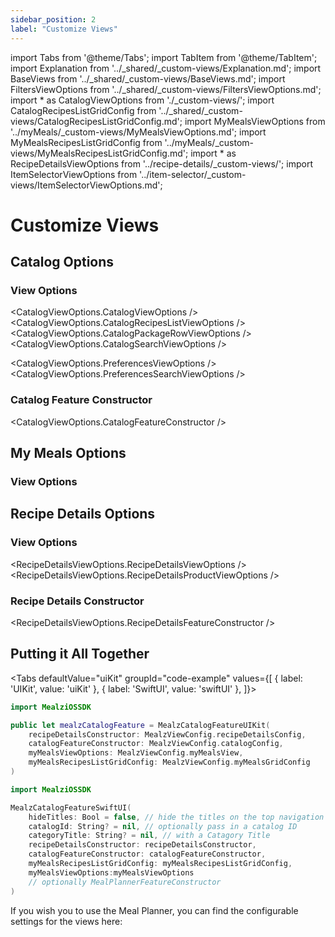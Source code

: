 ```yaml
---
sidebar_position: 2
label: "Customize Views"
---
```


import Tabs from '@theme/Tabs';
import TabItem from '@theme/TabItem';
import Explanation from '../_shared/_custom-views/Explanation.md';
import BaseViews from '../_shared/_custom-views/BaseViews.md';
import FiltersViewOptions from '../_shared/_custom-views/FiltersViewOptions.md';
import * as CatalogViewOptions from './_custom-views/';
import CatalogRecipesListGridConfig from '../_shared/_custom-views/CatalogRecipesListGridConfig.md';
import MyMealsViewOptions from '../myMeals/_custom-views/MyMealsViewOptions.md';
import MyMealsRecipesListGridConfig from '../myMeals/_custom-views/MyMealsRecipesListGridConfig.md';
import * as RecipeDetailsViewOptions from '../recipe-details/_custom-views/';
import ItemSelectorViewOptions from '../item-selector/_custom-views/ItemSelectorViewOptions.md';

# Customize Views

<Explanation />
<BaseViews />

## Catalog Options

### View Options

<CatalogViewOptions.CatalogViewOptions />
<CatalogViewOptions.CatalogRecipesListViewOptions />
<CatalogViewOptions.CatalogPackageRowViewOptions />
<CatalogViewOptions.CatalogSearchViewOptions />

<CatalogViewOptions.PreferencesViewOptions />
<CatalogViewOptions.PreferencesSearchViewOptions />

<FiltersViewOptions />
<CatalogRecipesListGridConfig />

### Catalog Feature Constructor

<CatalogViewOptions.CatalogFeatureConstructor />

## My Meals Options

### View Options

<MyMealsViewOptions />
<MyMealsRecipesListGridConfig />

## Recipe Details Options

### View Options

<RecipeDetailsViewOptions.RecipeDetailsViewOptions />
<RecipeDetailsViewOptions.RecipeDetailsProductViewOptions />
<ItemSelectorViewOptions />

### Recipe Details Constructor

<RecipeDetailsViewOptions.RecipeDetailsFeatureConstructor />

## Putting it All Together

<Tabs
defaultValue="uiKit"
groupId="code-example"
values={[
{ label: 'UIKit', value: 'uiKit' },
{ label: 'SwiftUI', value: 'swiftUI' },
]}>

<TabItem value="uiKit">

```swift
import MealziOSSDK

public let mealzCatalogFeature = MealzCatalogFeatureUIKit(
    recipeDetailsConstructor: MealzViewConfig.recipeDetailsConfig,
    catalogFeatureConstructor: MealzViewConfig.catalogConfig,
    myMealsViewOptions: MealzViewConfig.myMealsView,
    myMealsRecipesListGridConfig: MealzViewConfig.myMealsGridConfig
)
```
</TabItem>
<TabItem value="swiftUI">

```swift
import MealziOSSDK

MealzCatalogFeatureSwiftUI(
    hideTitles: Bool = false, // hide the titles on the top navigation bar
    catalogId: String? = nil, // optionally pass in a catalog ID
    categoryTitle: String? = nil, // with a Catagory Title
    recipeDetailsConstructor: recipeDetailsConstructor,
    catalogFeatureConstructor: catalogFeatureConstructor,
    myMealsRecipesListGridConfig: myMealsRecipesListGridConfig,
    myMealsViewOptions:myMealsViewOptions
    // optionally MealPlannerFeatureConstructor
)
```
</TabItem>
</Tabs>

If you wish you to use the Meal Planner, you can find the configurable settings for the views here:
